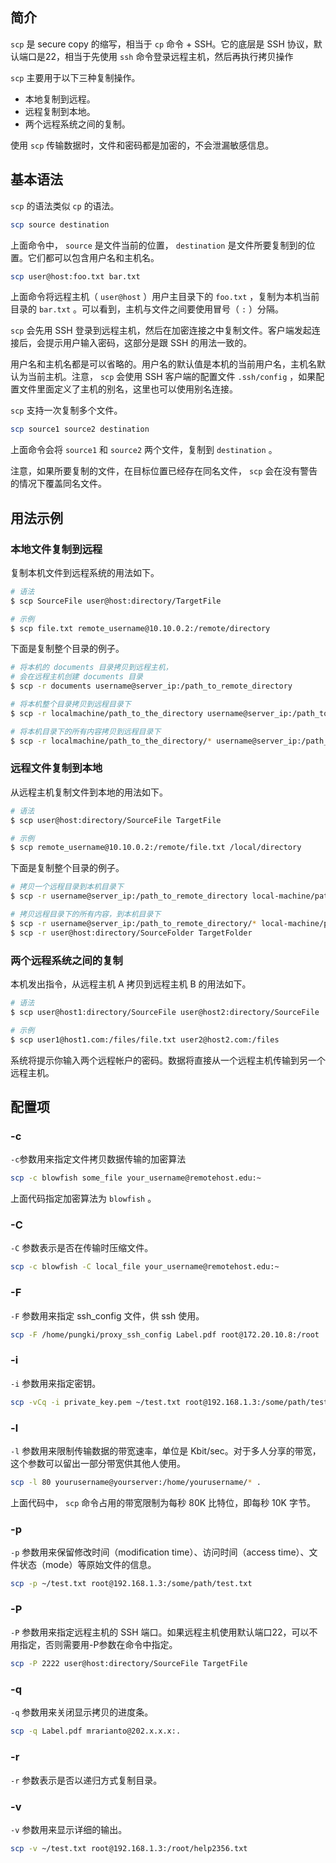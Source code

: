 ## 简介

`scp` 是 secure copy 的缩写，相当于 `cp` 命令 + SSH。它的底层是 SSH 协议，默认端口是22，相当于先使用 `ssh` 命令登录远程主机，然后再执行拷贝操作

`scp` 主要用于以下三种复制操作。

* 本地复制到远程。
* 远程复制到本地。
* 两个远程系统之间的复制。

使用 `scp` 传输数据时，文件和密码都是加密的，不会泄漏敏感信息。

## 基本语法

`scp` 的语法类似 `cp` 的语法。

``` BASH
scp source destination
```

上面命令中， `source` 是文件当前的位置， `destination` 是文件所要复制到的位置。它们都可以包含用户名和主机名。

``` BASH
scp user@host:foo.txt bar.txt
```

上面命令将远程主机（ `user@host` ）用户主目录下的 `foo.txt` ，复制为本机当前目录的 `bar.txt` 。可以看到，主机与文件之间要使用冒号（ `:` ）分隔。

`scp` 会先用 SSH 登录到远程主机，然后在加密连接之中复制文件。客户端发起连接后，会提示用户输入密码，这部分是跟 SSH 的用法一致的。

用户名和主机名都是可以省略的。用户名的默认值是本机的当前用户名，主机名默认为当前主机。注意， `scp` 会使用 SSH 客户端的配置文件 `.ssh/config` ，如果配置文件里面定义了主机的别名，这里也可以使用别名连接。

`scp` 支持一次复制多个文件。

``` BASH
scp source1 source2 destination
```

上面命令会将 `source1` 和 `source2` 两个文件，复制到 `destination` 。

注意，如果所要复制的文件，在目标位置已经存在同名文件， `scp` 会在没有警告的情况下覆盖同名文件。

## 用法示例

### 本地文件复制到远程

复制本机文件到远程系统的用法如下。

``` BASH
# 语法
$ scp SourceFile user@host:directory/TargetFile

# 示例
$ scp file.txt remote_username@10.10.0.2:/remote/directory
```

下面是复制整个目录的例子。

``` BASH
# 将本机的 documents 目录拷贝到远程主机，
# 会在远程主机创建 documents 目录
$ scp -r documents username@server_ip:/path_to_remote_directory

# 将本机整个目录拷贝到远程目录下
$ scp -r localmachine/path_to_the_directory username@server_ip:/path_to_remote_directory/

# 将本机目录下的所有内容拷贝到远程目录下
$ scp -r localmachine/path_to_the_directory/* username@server_ip:/path_to_remote_directory/
```

### 远程文件复制到本地

从远程主机复制文件到本地的用法如下。

``` BASH
# 语法
$ scp user@host:directory/SourceFile TargetFile

# 示例
$ scp remote_username@10.10.0.2:/remote/file.txt /local/directory
```

下面是复制整个目录的例子。

``` BASH
# 拷贝一个远程目录到本机目录下
$ scp -r username@server_ip:/path_to_remote_directory local-machine/path_to_the_directory/

# 拷贝远程目录下的所有内容，到本机目录下
$ scp -r username@server_ip:/path_to_remote_directory/* local-machine/path_to_the_directory/
$ scp -r user@host:directory/SourceFolder TargetFolder
```

### 两个远程系统之间的复制

本机发出指令，从远程主机 A 拷贝到远程主机 B 的用法如下。

``` BASH
# 语法
$ scp user@host1:directory/SourceFile user@host2:directory/SourceFile

# 示例
$ scp user1@host1.com:/files/file.txt user2@host2.com:/files
```

系统将提示你输入两个远程帐户的密码。数据将直接从一个远程主机传输到另一个远程主机。

## 配置项

### -c

`-c`参数用来指定文件拷贝数据传输的加密算法

``` BASH
scp -c blowfish some_file your_username@remotehost.edu:~
```

上面代码指定加密算法为 `blowfish` 。

### -C

`-C` 参数表示是否在传输时压缩文件。

``` BASH
scp -c blowfish -C local_file your_username@remotehost.edu:~
```

### -F

`-F` 参数用来指定 ssh_config 文件，供 ssh 使用。

``` BASH
scp -F /home/pungki/proxy_ssh_config Label.pdf root@172.20.10.8:/root
```

### -i

`-i` 参数用来指定密钥。

``` BASH
scp -vCq -i private_key.pem ~/test.txt root@192.168.1.3:/some/path/test.txt
```

### -l

`-l` 参数用来限制传输数据的带宽速率，单位是 Kbit/sec。对于多人分享的带宽，这个参数可以留出一部分带宽供其他人使用。

``` BASH
scp -l 80 yourusername@yourserver:/home/yourusername/* .
```

上面代码中， `scp` 命令占用的带宽限制为每秒 80K 比特位，即每秒 10K 字节。

### -p

`-p` 参数用来保留修改时间（modification time）、访问时间（access time）、文件状态（mode）等原始文件的信息。

``` BASH
scp -p ~/test.txt root@192.168.1.3:/some/path/test.txt
```

### -P

`-P` 参数用来指定远程主机的 SSH 端口。如果远程主机使用默认端口22，可以不用指定，否则需要用-P参数在命令中指定。

``` BASH
scp -P 2222 user@host:directory/SourceFile TargetFile
```

### -q

`-q` 参数用来关闭显示拷贝的进度条。

``` BASH
scp -q Label.pdf mrarianto@202.x.x.x:.
```

### -r

`-r` 参数表示是否以递归方式复制目录。

### -v

`-v` 参数用来显示详细的输出。

``` BASH
scp -v ~/test.txt root@192.168.1.3:/root/help2356.txt
```
